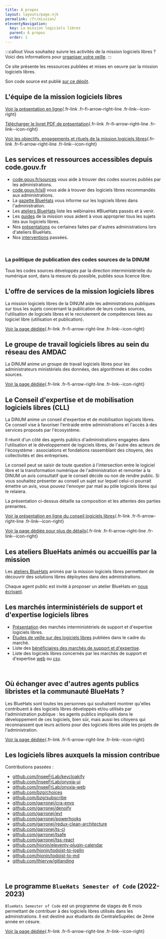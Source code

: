 ```yaml
---
title: À propos
layout: layouts/page.njk
permalink: /fr/mission/
eleventyNavigation:
  key: La mission logiciels libres
  parent: À propos
  order: 1
---
```


:::callout
Vous souhaitez suivre les activités de la mission logiciels libres ?
Voici des informations pour [organiser votre veille](/fr/contact/veille/).
:::

Ce site présente les ressources publiées et mises en oeuvre par la mission logiciels libres.

Son code source est publié [sur ce dépôt](https://github.com/codegouvfr/codegouvfr-website).

## L'équipe de la mission logiciels libres

[Voir la présentation en ligne](https://speakerdeck.com/bluehats/dinum){.fr-link .fr-fi-arrow-right-line .fr-link--icon-right}

[Télécharger le livret PDF de présentation](/docs/pole-logiciels-libres-produits-bluehats.pdf){.fr-link .fr-fi-arrow-right-line .fr-link--icon-right}

[Voir les objectifs, engagements et rituels de la mission logiciels libres](/fr/mission/mission-logiciels-libres-engagements-et-rituels/){.fr-link .fr-fi-arrow-right-line .fr-link--icon-right}

## Les services et ressources accessibles depuis code.gouv.fr

- [code.gouv.fr/sources](https://code.gouv.fr/sources) vous aide à trouver des codes sources publiés par les administrations.
- [code.gouv.fr/sill](https://code.gouv.fr/sill) vous aide à trouver des logiciels libres recommandés aux administrations.
- La [gazette BlueHats](/fr/bluehats/tags/gazette/) vous informe sur les logiciels libres dans l'administration.
- Les [ateliers BlueHats](/fr/bluehats/tags/atelier/) liste les wébinaires #BlueHats passés et à venir.
- Les [guides](/fr/doc/) de la mission vous aident à vous approprier tous les sujets liés aux logiciels libres.
- Nos [présentations](https://speakerdeck.com/bluehats) ou certaines faites par d'autres administrations lors d'ateliers BlueHats.
- Nos [interventions](/fr/doc/ressources/#interventions-de-la-mission-logiciels-libres-en-francais) passées.

<br/>

### La politique de publication des codes sources de la DINUM

Tous les codes sources développés par la direction interministérielle du numérique sont, dans la mesure du possible, publiés sous licence libre.

## L'offre de services de la mission logiciels libres

La mission logiciels libres de la DINUM aide les administrations publiques sur tous les sujets concernant la publication de leurs codes sources, l'utilisation de logiciels libres et le recrutement de compétences liées au logiciel libre (utilisation et publication).

[Voir la page dédiée](/fr/mission/offre-de-services/){.fr-link .fr-fi-arrow-right-line .fr-link--icon-right}

## Le groupe de travail logiciels libres au sein du réseau des AMDAC

La DINUM anime un groupe de travail logiciels libres pour les administrateurs ministériels des données, des algorithmes et des codes sources.

[Voir la page dédiée](/fr/mission/gtt-ll-amdac/){.fr-link .fr-fi-arrow-right-line .fr-link--icon-right}

## Le Conseil d'expertise et de mobilisation logiciels libres (CLL)

La DINUM anime un conseil d'expertise et de mobilisation logiciels libres. Ce conseil vise à favoriser l'entraide entre administrations et l'accès à des services proposés par l'écosystème.

Il réunit d'un côté des agents publics d'administrations engagées dans l'utilisation et le développement de logiciels libres, de l'autre des acteurs de l'écosystème : associations et fondations rassemblant des citoyens, des collectivités et des entreprises.

Le conseil peut se saisir de toute question à l'intersection entre le logiciel libre et la transformation numérique de l'administration et remonter à la DINUM un avis consultatif que le conseil décide ou non de rendre public.  Si vous souhaitez présenter au conseil un sujet sur lequel celui-ci pourrait émettre un avis, vous pouvez l'envoyer par mail au pôle logiciels libres qui le relaiera.

La présentation ci-dessus détaille sa composition et les attentes des parties prenantes.

[Voir la présentation en ligne du conseil logiciels libres](https://speakerdeck.com/bluehats/presentation-du-conseil-logiciels-libres-anime-par-la-dinum){.fr-link .fr-fi-arrow-right-line .fr-link--icon-right}

[Voir la page dédiée pour plus de détails](/fr/mission/conseil-logiciels-libres/){.fr-link .fr-fi-arrow-right-line .fr-link--icon-right}

## Les ateliers BlueHats animés ou accueillis par la mission

Les [ateliers BlueHats](/fr/bluehats/tags/atelier/) animés par la mission logiciels libres permettent de découvrir des solutions libres déployées dans des administrations.

Chaque agent public est invité à proposer un atelier BlueHats en [nous écrivant](mailto:floss@numerique.gouv.fr).

## Les marchés interministériels de support et d'expertise logiciels libres

- [Présentation](/fr/utiliser/marches-interministeriels-support-expertise-logiciels-libres/) des marchés interministériels de support et d'expertise logiciels libres.
- [Études de veille sur des logiciels libres](https://gitlab.adullact.net/marche-sll/etudes-de-veille/) publiées dans le cadre du marché.
- Liste des [bénéficiaires des marchés de support et d'expertise](/fr/utiliser/marches-logiciels-libres/).
- Liste des logiciels libres concernés par les marchés de support et d'expertise [web](/fr/utiliser/marches-logiciels-libres-liste-logiciels/) ou [csv](/docs/marches-logiciels-libres-liste-logiciels.csv).

<br/>

## Où échanger avec d'autres agents publics libristes et la communauté BlueHats ?

Les BlueHats sont toutes les personnes qui souhaitent montrer qu'elles contribuent à des logiciels libres développés et/ou utilisés par l'administration publique : les agents publics impliqués dans le développement de ces logiciels, bien sûr, mais aussi les citoyens qui reconnaissent que leurs actions pour des logiciels libres aide les projets de l'administration.

[Voir la page dédiée](/fr/contact/espaces-communication-bluehats/){.fr-link .fr-fi-arrow-right-line .fr-link--icon-right}

## Les logiciels libres auxquels la mission contribue

Contributions passées :

- [github.com/InseeFrLab/keycloakify](https://github.com/InseeFrLab/keycloakify)
- [github.com/InseeFrLab/onyxia-ui](https://github.com/InseeFrLab/onyxia-ui)
- [github.com/InseeFrLab/onyxia-web](https://github.com/InseeFrLab/onyxia-web)
- [github.com/bzg/choices](https://github.com/bzg/choices)
- [github.com/bzg/subscribe](https://github.com/bzg/subscribe/)
- [github.com/garronej/cra-envs](https://github.com/garronej/cra-envs)
- [github.com/garronej/denoify](https://github.com/garronej/denoify)
- [github.com/garronej/evt](https://github.com/garronej/evt)
- [github.com/garronej/powerhooks](https://github.com/garronej/powerhooks)
- [github.com/garronej/redux-clean-architecture](https://github.com/garronej/redux-clean-architecture)
- [github.com/garronej/ts-ci](https://github.com/garronej/ts-ci)
- [github.com/garronej/tsafe](https://github.com/garronej/tsafe)
- [github.com/garronej/tss-react](https://github.com/garronej/tss-react)
- [github.com/hjonin/eleventy-plugin-calendar](https://github.com/hjonin/eleventy-plugin-calendar)
- [github.com/hjonin/todoist-to-joplin](https://github.com/hjonin/todoist-to-joplin)
- [github.com/hjonin/todoist-to-md](https://github.com/hjonin/todoist-to-md)
- [github.com/thieryw/gitlanding](https://github.com/thieryw/gitlanding)

<br/>

## Le programme `BlueHats Semester of Code` (2022-2023)

`BlueHats Semester of Code` est un programme de stages de 6 mois permettant de contribuer à des logiciels libres utilisés dans les administrations.  Il est destiné aux étudiants de CentraleSupélec de 2ème année en césure.

[Voir la page dédiée](/fr/bluehats/bluehats-semester-of-code/){.fr-link .fr-fi-arrow-right-line .fr-link--icon-right}
